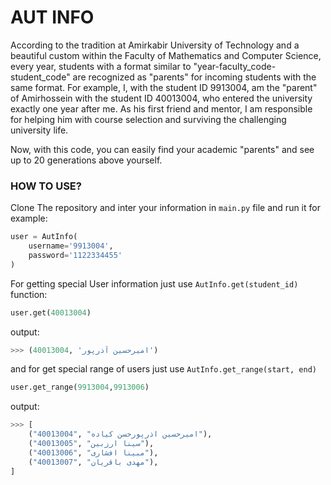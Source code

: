# AUT INFO


According to the tradition at Amirkabir University of Technology and a beautiful custom within the Faculty of Mathematics and Computer Science, every year, students with a format similar to "year-faculty_code-student_code" are recognized as "parents" for incoming students with the same format. For example, I, with the student ID 9913004, am the "parent" of Amirhossein with the student ID 40013004, who entered the university exactly one year after me. As his first friend and mentor, I am responsible for helping him with course selection and surviving the challenging university life.

Now, with this code, you can easily find your academic "parents" and see up to 20 generations above yourself.

### HOW TO USE?

Clone The repository and inter your information in `main.py` file and run it
for example:
``` python
user = AutInfo(
    username='9913004',
    password='1122334455'
)
```

For getting special User information just use `AutInfo.get(student_id)` function:

``` python
user.get(40013004)
```
output:
```python
>>> (40013004, 'امیرحسین آذرپور')
```
and for get special range of users just use `AutInfo.get_range(start, end)`

``` python
user.get_range(9913004,9913006)
```
output:
```python
>>> [
    ("40013004", "امیرحسین اذرپورحسن کیاده"),
    ("40013005", "سینا ارزبین"),
    ("40013006", "مبینا افشاری"),
    ("40013007", "مهدی باقریان"),
]
```